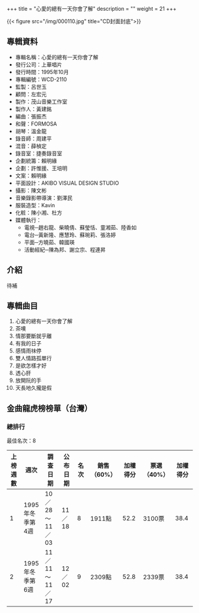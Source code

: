+++
title = "心愛的總有一天你會了解"
description = ""
weight = 21
+++

<style>
table th:first-of-type,th:nth-of-type(4),th:nth-of-type(6),th:nth-of-type(7),th:nth-of-type(8),th:nth-of-type(9) {
	width: 100px;
}
table th:nth-of-type(3) {
	width: 150px;
}
table th:nth-of-type(5) {
	width: 70px;
}
</style>

{{< figure src="/img/000110.jpg" title="CD封面封底">}}

## 專輯資料

* 專輯名稱：心愛的總有一天你會了解
* 發行公司：上華唱片
* 發行時間：1995年10月
* 專輯編號：WCD-2110
* 監製：呂世玉
* 顧問：左宏元
* 製作：茂山音樂工作室
* 製作人：黃建銘
* 編曲：張振杰
* 和聲：FORMOSA
* 胡琴：溫金龍
* 錄音師：周建平
* 混音：薛楨定
* 錄音室：捷奏錄音室
* 企劃統籌：賴明緣
* 企劃：許惟援、王培明
* 文案：賴明緣
* 平面設計：AKIBO VISUAL DESIGN STUDIO
* 攝影：陳文彬
* 音樂錄影帶導演：劉澤民
* 服裝造型：Kavin
* 化粧：陳小湘、杜方
* 媒體執行：
  * 電視─趙右龍、柴曉倩、蘇瑩恬、童湘茹、陸香如
  * 電台─黃新隆、應慧玲、蘇琬莉、張洛婷
  * 平面─方曉茹、韓國瑛
  * 活動經紀─陳為邦、謝立宗、程連昇


## 介紹

待補

## 專輯曲目

1. 心愛的總有一天你會了解
2. 茶噢
3. 情那要斷就乎離
4. 有我的日子
5. 感情雨祙停
6. 雙人情路孤單行
7. 是欲怎樣才好
8. 透心肝
9. 放開阮的手
10. 天長地久攏是假

## 金曲龍虎榜榜單（台灣）

### 總排行

最佳名次：8

上榜週數|  週次| 調查日期  | 公布日期  |名次 | 銷售（60%） |加權得分 |票選（40%） |加權得分
--------------|-------|------|-------|------|-------|------|------|------
1   | 1995年冬季第4週 | 10／28～11／03 | 11／18 | 8  |  1911點|  52.2|  3100票 |38.4
2   | 1995年冬季第6週 | 11／11～11／17 | 12／02 | 9  |  2309點|  52.8|  2339票 |38.4